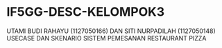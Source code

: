 IF5GG-DESC-KELOMPOK3
====================

UTAMI BUDI RAHAYU (1127050166) DAN SITI NURPADILAH (1127050148) USECASE DAN SKENARIO SISTEM PEMESANAN RESTAURANT PIZZA
